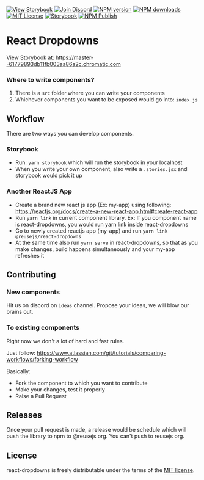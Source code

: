[![View Storybook][view-storybook-image]][view-storybook-url]
[![Join Discord][join-discord-image]][join-discord-url]
[![NPM version][npm-version-image]][npm-url]
[![NPM downloads][npm-downloads-image]][npm-downloads-url]
[![MIT License][license-image]][license-url]
[![Storybook][storybook-action-image]][storybook-action-url]
[![NPM Publish][npm-publish-action-image]][npm-publish-action-url]

# React Dropdowns

View Storybook at: https://master--61779893db11fb003aa86a2c.chromatic.com

### Where to write components?

1. There is a `src` folder where you can write your components
2. Whichever components you want to be exposed would go into: `index.js`

## Workflow

There are two ways you can develop components.

### Storybook

- Run: `yarn storybook` which will run the storybook in your localhost
- When you write your own component, also write a `.stories.jsx` and storybook would pick it up

### Another ReactJS App

- Create a brand new react js app (Ex: my-app) using following: https://reactjs.org/docs/create-a-new-react-app.html#create-react-app
- Run `yarn link` in current component library. Ex: If you component name is react-dropdowns, you would run yarn link inside react-dropdowns
- Go to newly created reactjs app (my-app) and run `yarn link @reusejs/react-dropdowns`
- At the same time also run `yarn serve` in react-dropdowns, so that as you make changes, build happens simultaneously and your my-app refreshes it

## Contributing

### New components

Hit us on discord on `ideas` channel. Propose your ideas, we will blow our brains out.

### To existing components

Right now we don't a lot of hard and fast rules.

Just follow: https://www.atlassian.com/git/tutorials/comparing-workflows/forking-workflow

Basically:

- Fork the component to which you want to contribute
- Make your changes, test it properly
- Raise a Pull Request

## Releases

Once your pull request is made, a release would be schedule which will push the library to npm to @reusejs org. You can't push to reusejs org.

## License

react-dropdowns is freely distributable under the terms of the [MIT license][license-url].

[license-image]: https://img.shields.io/badge/license-MIT-blue.svg?style=flat
[license-url]: LICENSE
[npm-url]: https://npmjs.org/package/@reusejs/react-dropdowns
[npm-version-image]: https://img.shields.io/npm/v/@reusejs/react-dropdowns.svg?style=flat
[npm-downloads-image]: https://img.shields.io/npm/dm/@reusejs/react-dropdowns.svg?style=flat
[npm-downloads-url]: https://npmcharts.com/compare/@reusejs/react-dropdowns?minimal=true
[view-storybook-image]: https://img.shields.io/badge/View-Storybook-F59E0B.svg
[view-storybook-url]: https://master--61779893db11fb003aa86a2c.chromatic.com
[join-discord-image]: https://img.shields.io/badge/Join-Discord-7389D8.svg
[join-discord-url]: https://discord.gg/VUa9SHvvDb
[storybook-action-image]: https://github.com/reusejs/react-dropdowns/actions/workflows/chromatic.yml/badge.svg
[storybook-action-url]: https://github.com/reusejs/react-dropdowns/actions/workflows/chromatic.yml
[npm-publish-action-image]: https://github.com/reusejs/react-dropdowns/actions/workflows/publish.yml/badge.svg
[npm-publish-action-url]: https://github.com/reusejs/react-dropdowns/actions/workflows/publish.yml
